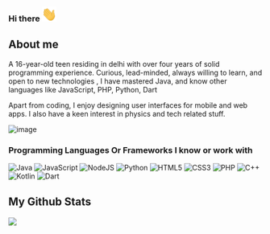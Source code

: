### Hi there <img src="https://raw.githubusercontent.com/ABSphreak/ABSphreak/master/gifs/Hi.gif" width="30px">

## About me 

A 16-year-old teen residing in delhi with over four years of solid programming experience. Curious, lead-minded, always willing to learn, and open to new technologies , I have mastered Java, and know other languages like JavaScript, PHP, Python, Dart

Apart from coding, I enjoy designing user interfaces for mobile and web apps. I also have a keen interest in physics and tech related stuff.<br>

![image](https://raw.githubusercontent.com/roshan9419/roshan9419/master/hadder.gif)

### Programming Languages Or Frameworks I know or work with

![Java](https://img.shields.io/badge/java-%23ED8B00.svg?style=for-the-badge&logo=java&logoColor=white) ![JavaScript](https://img.shields.io/badge/javascript-%23323330.svg?style=for-the-badge&logo=javascript&logoColor=%23F7DF1E) ![NodeJS](https://img.shields.io/badge/node.js-6DA55F?style=for-the-badge&logo=node.js&logoColor=white) ![Python](https://img.shields.io/badge/python-3670A0?style=for-the-badge&logo=python&logoColor=ffdd54) ![HTML5](https://img.shields.io/badge/html5-%23E34F26.svg?style=for-the-badge&logo=html5&logoColor=white) ![CSS3](https://img.shields.io/badge/css3-%231572B6.svg?style=for-the-badge&logo=css3&logoColor=white) ![PHP](https://img.shields.io/badge/php-%23777BB4.svg?style=for-the-badge&logo=php&logoColor=white) ![C++](https://img.shields.io/badge/c++-%2300599C.svg?style=for-the-badge&logo=c%2B%2B&logoColor=white) ![Kotlin](https://img.shields.io/badge/kotlin-%237F52FF.svg?style=for-the-badge&logo=kotlin&logoColor=white) ![Dart](https://img.shields.io/badge/dart-%230175C2.svg?style=for-the-badge&logo=dart&logoColor=white)

## My Github Stats

<img src="https://github-readme-stats.vercel.app/api?username=nerdykrish&count_private=true&show_icons=true&custom_title=My%20GitHub%20stats" align="center">
